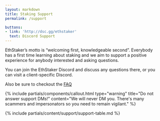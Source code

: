 ```yaml
---
layout: markdown
title: Staking Support
permalink: /support

buttons:
- link: 'http://dsc.gg/ethstaker'
  text: Discord Support
---
```


EthStaker’s motto is “welcoming first, knowledgeable second”. Everybody has a first time learning about staking and we aim to support a positive experience for anybody interested and asking questions. 

You can join the EthStaker Discord and discuss any questions there, or you can visit a client-specific Discord.

Also be sure to checkout the [FAQ](https://docs.ethstaker.cc/ethstaker-knowledge-base/faq)


{% include partials/components/callout.html 
  type="warning"
  title="Do not answer support DMs!"
  content="We will never DM you. There's many scammers and impersonators so you need to remain vigilant."
%}


{% include partials/content/support/support-table.md %} 
